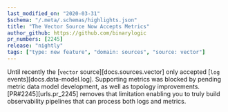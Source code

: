 ```yaml
---
last_modified_on: "2020-03-31"
$schema: "/.meta/.schemas/highlights.json"
title: "The Vector Source Now Accepts Metrics"
author_github: https://github.com/binarylogic
pr_numbers: [2245]
release: "nightly"
tags: ["type: new feature", "domain: sources", "source: vector"]
---
```


Until recently the [`vector` source][docs.sources.vector] only accepted
[`log` events][docs.data-model.log]. Supporting metrics was blocked by pending
metric data model development, as well as topology improvements.
[PR#2245][urls.pr_2245] removes that limitation enabling you to truly build
observability pipelines that can process both logs and metrics.
